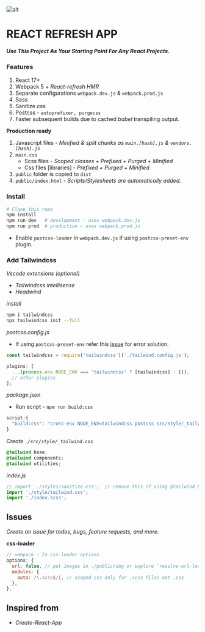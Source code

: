 <!-- ![](https://i.imgur.com/msARAdu.png) -->

![alt](https://i.imgur.com/VLGNErN.png)

# REACT REFRESH APP

**_Use This Project As Your Starting Point For Any React Projects._**

### Features

1. React 17+
2. Webpack 5 + _React-refresh HMR_
3. Separate configurations `webpack.dev.js` & `webpack.prod.js`
4. Sass
5. Sanitize.css
6. Postcss - `autoprefixer, purgecss`
7. Faster subsequent builds due to cached _babel_ transpiling output.

**Production ready**

1. Javascript files - _Minified & split chunks as `main.[hash].js` & `vendors.[hash].js`_
2. `main.css`
   - Scss files - _Scoped classes + Prefixed + Purged + Minified_
   - Css files [libraries] - _Prefixed + Purged + Minified_
3. `public` folder is copied to `dist`
4. `public/index.html` - _Scripts/Stylesheets are automatically added._

### Install

```bash
# Clone this repo
npm install
npm run dev   # development - uses webpack.dev.js
npm run prod  # production - uses webpack.prod.js
```

- Enable `postcss-loader` in `webpack.dev.js` if using `postcss-preset-env` plugin.

### Add Tailwindcss

_Vscode extensions (optional)_

- _Tailwindcss intellisense_
- _Headwind_

_install_

```bash
npm i tailwindcss
npx tailwindcss init --full
```

_postcss.config.js_

- If using `postcss-preset-env` refer this [issue](https://github.com/tailwindlabs/tailwindcss/discussions/2462#discussioncomment-86591) for error solution.

```js
const tailwindcss = require('tailwindcss')('./tailwind.config.js');

plugins: [
  ...(process.env.NODE_ENV === 'tailwindcss' ? [tailwindcss] : []),
  // other plugins
];
```

_package.json_

- Run script - `npm run build:css`

```js
script:{
  "build:css": "cross-env NODE_ENV=tailwindcss postcss src/style/_tailwind.css -o src/style/tailwind.css ",
}
```

_Create `./src/style/_tailwind.css`_

```css
@tailwind base;
@tailwind components;
@tailwind utilities;
```

_index.js_

```js
// import './styles/sanitize.css';  // remove this if using @tailwind base
import './style/tailwind.css';
import './index.scss';
```

## Issues

_Create an issue for todos, bugs, feature requests, and more._

**css-loader**

```js
// webpack - In css-loader options
options: {
  url: false, // put images in ./public/img or explore 'resolve-url-loader'
  modules: {
    auto: /\.scss$/i, // scoped css only for .scss files not .css
  },
},
```

## Inspired from

- _Create-React-App_
